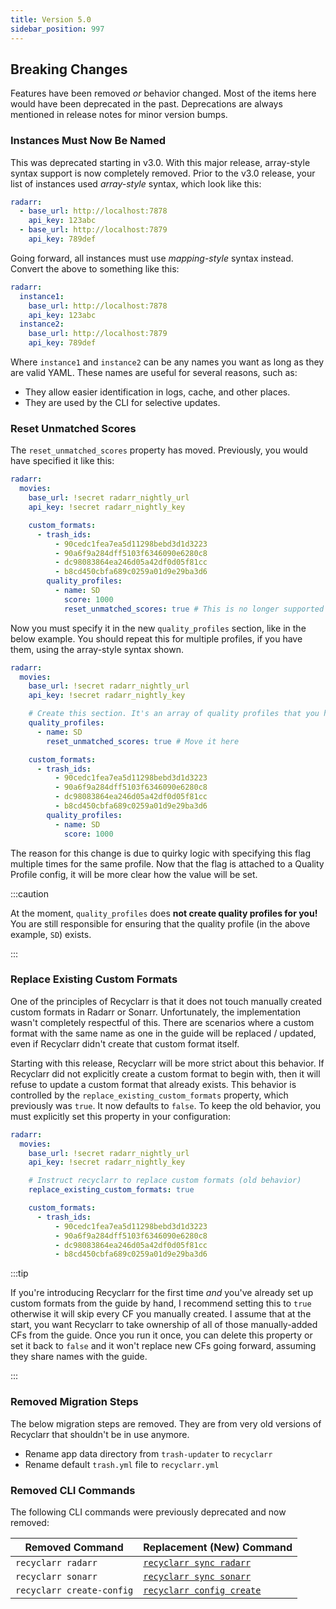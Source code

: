 ```yaml
---
title: Version 5.0
sidebar_position: 997
---
```


## Breaking Changes

Features have been removed *or* behavior changed. Most of the items here would have been deprecated
in the past. Deprecations are always mentioned in release notes for minor version bumps.

### Instances Must Now Be Named

This was deprecated starting in v3.0. With this major release, array-style syntax support is now
completely removed. Prior to the v3.0 release, your list of instances used *array-style* syntax,
which look like this:

```yml
radarr:
  - base_url: http://localhost:7878
    api_key: 123abc
  - base_url: http://localhost:7879
    api_key: 789def
```

Going forward, all instances must use *mapping-style* syntax instead. Convert the above to something
like this:

```yml
radarr:
  instance1:
    base_url: http://localhost:7878
    api_key: 123abc
  instance2:
    base_url: http://localhost:7879
    api_key: 789def
```

Where `instance1` and `instance2` can be any names you want as long as they are valid YAML. These
names are useful for several reasons, such as:

- They allow easier identification in logs, cache, and other places.
- They are used by the CLI for selective updates.

### Reset Unmatched Scores

The `reset_unmatched_scores` property has moved. Previously, you would have specified it like this:

```yml
radarr:
  movies:
    base_url: !secret radarr_nightly_url
    api_key: !secret radarr_nightly_key

    custom_formats:
      - trash_ids:
          - 90cedc1fea7ea5d11298bebd3d1d3223
          - 90a6f9a284dff5103f6346090e6280c8
          - dc98083864ea246d05a42df0d05f81cc
          - b8cd450cbfa689c0259a01d9e29ba3d6
        quality_profiles:
          - name: SD
            score: 1000
            reset_unmatched_scores: true # This is no longer supported
```

Now you must specify it in the new `quality_profiles` section, like in the below example. You should
repeat this for multiple profiles, if you have them, using the array-style syntax shown.

```yml
radarr:
  movies:
    base_url: !secret radarr_nightly_url
    api_key: !secret radarr_nightly_key

    # Create this section. It's an array of quality profiles that you have in your instance.
    quality_profiles:
      - name: SD
        reset_unmatched_scores: true # Move it here

    custom_formats:
      - trash_ids:
          - 90cedc1fea7ea5d11298bebd3d1d3223
          - 90a6f9a284dff5103f6346090e6280c8
          - dc98083864ea246d05a42df0d05f81cc
          - b8cd450cbfa689c0259a01d9e29ba3d6
        quality_profiles:
          - name: SD
            score: 1000
```

The reason for this change is due to quirky logic with specifying this flag multiple times for the
same profile. Now that the flag is attached to a Quality Profile config, it will be more clear how
the value will be set.

:::caution

At the moment, `quality_profiles` does **not create quality profiles for you!** You are still
responsible for ensuring that the quality profile (in the above example, `SD`) exists.

:::

### Replace Existing Custom Formats

One of the principles of Recyclarr is that it does not touch manually created custom formats in
Radarr or Sonarr. Unfortunately, the implementation wasn't completely respectful of this. There are
scenarios where a custom format with the same name as one in the guide will be replaced / updated,
even if Recyclarr didn't create that custom format itself.

Starting with this release, Recyclarr will be more strict about this behavior. If Recyclarr did not
explicitly create a custom format to begin with, then it will refuse to update a custom format that
already exists. This behavior is controlled by the `replace_existing_custom_formats` property, which
previously was `true`. It now defaults to `false`. To keep the old behavior, you must explicitly set
this property in your configuration:

```yml
radarr:
  movies:
    base_url: !secret radarr_nightly_url
    api_key: !secret radarr_nightly_key

    # Instruct recyclarr to replace custom formats (old behavior)
    replace_existing_custom_formats: true

    custom_formats:
      - trash_ids:
          - 90cedc1fea7ea5d11298bebd3d1d3223
          - 90a6f9a284dff5103f6346090e6280c8
          - dc98083864ea246d05a42df0d05f81cc
          - b8cd450cbfa689c0259a01d9e29ba3d6
```

:::tip

If you're introducing Recyclarr for the first time *and* you've already set up custom formats from
the guide by hand, I recommend setting this to `true` otherwise it will skip every CF you manually
created. I assume that at the start, you want Recyclarr to take ownership of all of those
manually-added CFs from the guide. Once you run it once, you can delete this property or set it back
to `false` and it won't replace new CFs going forward, assuming they share names with the guide.

:::

### Removed Migration Steps

The below migration steps are removed. They are from very old versions of Recyclarr that shouldn't
be in use anymore.

- Rename app data directory from `trash-updater` to `recyclarr`
- Rename default `trash.yml` file to `recyclarr.yml`

### Removed CLI Commands

The following CLI commands were previously deprecated and now removed:

| Removed Command           | Replacement (New) Command                                 |
| ------------------------- | --------------------------------------------------------- |
| `recyclarr radarr`        | [`recyclarr sync radarr`](/cli/sync.md)                   |
| `recyclarr sonarr`        | [`recyclarr sync sonarr`](/cli/sync.md)                   |
| `recyclarr create-config` | [`recyclarr config create`](/cli/config/config-create.md) |
